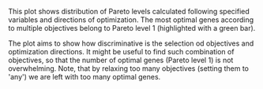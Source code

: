 This plot shows distribution of Pareto levels calculated following specified variables 
and directions of optimization. The most optimal genes according to multiple objectives
belong to Pareto level 1 (highlighted with a green bar). 

The plot aims to show how discriminative is the selection od objectives and optimization 
directions. It might be useful to find such combination of objectives, so that the 
number of optimal genes (Pareto level 1) is not overwhelming. Note, that by relaxing 
too many objectives (setting them to 'any') we are left with too many optimal genes.
